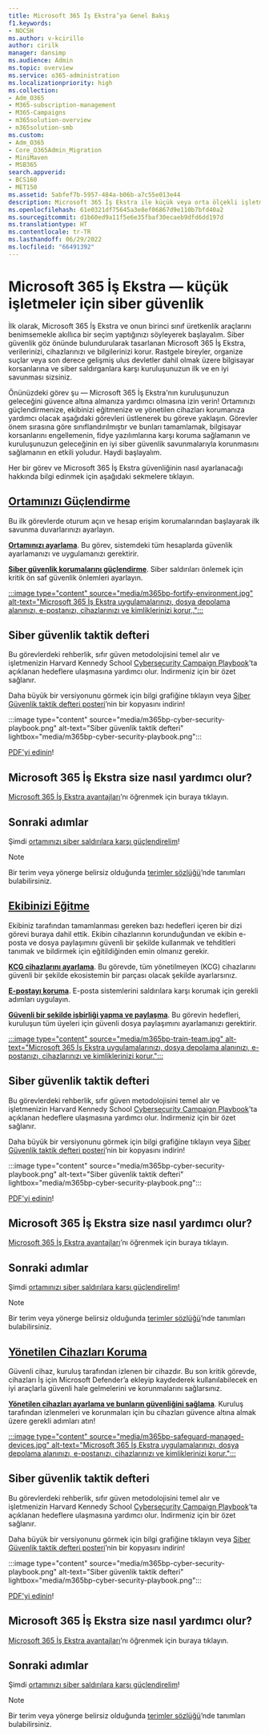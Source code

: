 ```yaml
---
title: Microsoft 365 İş Ekstra’ya Genel Bakış
f1.keywords:
- NOCSH
ms.author: v-kcirillo
author: cirilk
manager: dansimp
ms.audience: Admin
ms.topic: overview
ms.service: o365-administration
ms.localizationpriority: high
ms.collection:
- Adm_O365
- M365-subscription-management
- M365-Campaigns
- m365solution-overview
- m365solution-smb
ms.custom:
- Adm_O365
- Core_O365Admin_Migration
- MiniMaven
- MSB365
search.appverid:
- BCS160
- MET150
ms.assetid: 5abfef7b-5957-484a-b06b-a7c55e013e44
description: Microsoft 365 İş Ekstra ile küçük veya orta ölçekli işletmeler için siber güvenliği nasıl uygulayacağınızı öğrenin. Siber güvenlik işlevleri ve özellikleri, siber saldırıları ve güvenlik ihlallerini önlemek ve üst düzey siber savunmalarla verileri, cihazları ve bilgileri korumaya yardımcı olmak için iyileştirilmiştir.
ms.openlocfilehash: 61e0321df75645a3e8ef06867d9e110b7bfd40a2
ms.sourcegitcommit: d1b60ed9a11f5e6e35fbaf30ecaeb9dfd6dd197d
ms.translationtype: HT
ms.contentlocale: tr-TR
ms.lasthandoff: 06/29/2022
ms.locfileid: "66491392"
---
```

# <a name="microsoft-365-business-premium-mdash-cybersecurity-for-small-business"></a>Microsoft 365 İş Ekstra &mdash; küçük işletmeler için siber güvenlik

İlk olarak, Microsoft 365 İş Ekstra ve onun birinci sınıf üretkenlik araçlarını benimsemekle akıllıca bir seçim yaptığınızı söyleyerek başlayalım. Siber güvenlik göz önünde bulundurularak tasarlanan Microsoft 365 İş Ekstra, verilerinizi, cihazlarınızı ve bilgilerinizi korur. Rastgele bireyler, organize suçlar veya son derece gelişmiş ulus devletler dahil olmak üzere bilgisayar korsanlarına ve siber saldırganlara karşı kuruluşunuzun ilk ve en iyi savunması sizsiniz.

Önünüzdeki görev şu &mdash; Microsoft 365 İş Ekstra'nın kuruluşunuzun geleceğini güvence altına almanıza yardımcı olmasına izin verin! Ortamınızı güçlendirmenize, ekibinizi eğitmenize ve yönetilen cihazları korumanıza yardımcı olacak aşağıdaki görevleri üstlenerek bu göreve yaklaşın. Görevler önem sırasına göre sınıflandırılmıştır ve bunları tamamlamak, bilgisayar korsanlarını engellemenin, fidye yazılımlarına karşı koruma sağlamanın ve kuruluşunuzun geleceğinin en iyi siber güvenlik savunmalarıyla korunmasını sağlamanın en etkili yoludur. Haydi başlayalım.

Her bir görev ve Microsoft 365 İş Ekstra güvenliğinin nasıl ayarlanacağı hakkında bilgi edinmek için aşağıdaki sekmelere tıklayın.

## <a name="fortify-your-environment"></a>[**Ortamınızı Güçlendirme**](#tab/Fortify)

Bu ilk görevlerde oturum açın ve hesap erişim korumalarından başlayarak ilk savunma duvarlarınızı ayarlayın.

[**Ortamınızı ayarlama**](m365bp-setup-overview.md). Bu görev, sistemdeki tüm hesaplarda güvenlik ayarlamanızı ve uygulamanızı gerektirir.

[**Siber güvenlik korumalarını güçlendirme**](m365bp-security-overview.md). Siber saldırıları önlemek için kritik ön saf güvenlik önlemleri ayarlayın.

[:::image type="content" source="media/m365bp-fortify-environment.jpg" alt-text="Microsoft 365 İş Ekstra uygulamalarınızı, dosya depolama alanınızı, e-postanızı, cihazlarınızı ve kimliklerinizi korur,.":::](m365bp-setup-overview.md)

## <a name="cybersecurity-playbook"></a>Siber güvenlik taktik defteri

Bu görevlerdeki rehberlik, sıfır güven metodolojisini temel alır ve işletmenizin Harvard Kennedy School  [Cybersecurity Campaign Playbook](https://go.microsoft.com/fwlink/p/?linkid=2015598)'ta açıklanan hedeflere ulaşmasına yardımcı olur. İndirmeniz için bir özet sağlanır.

Daha büyük bir versiyonunu görmek için bilgi grafiğine tıklayın veya [Siber Güvenlik taktik defteri posteri](https://download.microsoft.com/download/9/c/1/9c167271-8209-492e-acc2-38a39d1834c2/m365bp-cybersecurity-playbook.pdf)’nin bir kopyasını indirin!

:::image type="content" source="media/m365bp-cyber-security-playbook.png" alt-text="Siber güvenlik taktik defteri" lightbox="media/m365bp-cyber-security-playbook.png":::

[PDF'yi edinin](https://download.microsoft.com/download/9/c/1/9c167271-8209-492e-acc2-38a39d1834c2/m365bp-cybersecurity-playbook.pdf)!

## <a name="how-microsoft-365-business-premium-helps-you"></a>Microsoft 365 İş Ekstra size nasıl yardımcı olur?

[Microsoft 365 İş Ekstra avantajları](m365bp-secure-users.md)’nı öğrenmek için buraya tıklayın.

## <a name="next-steps"></a>Sonraki adımlar

Şimdi [ortamınızı siber saldırılara karşı güçlendirelim](m365bp-setup-overview.md)!

> [!NOTE]
> Bir terim veya yönerge belirsiz olduğunda [terimler sözlüğü](m365bp-glossary.yml)’nde tanımları bulabilirsiniz.

## <a name="train-your-team"></a>[**Ekibinizi Eğitme**](#tab/Train)

Ekibiniz tarafından tamamlanması gereken bazı hedefleri içeren bir dizi görevi buraya dahil ettik. Ekibin cihazlarının korunduğundan ve ekibin e-posta ve dosya paylaşımını güvenli bir şekilde kullanmak ve tehditleri tanımak ve bildirmek için eğitildiğinden emin olmanız gerekir.

[**KCG cihazlarını ayarlama**](m365bp-protect-pcs-macs.md). Bu görevde, tüm yönetilmeyen (KCG) cihazlarını güvenli bir şekilde ekosistemin bir parçası olacak şekilde ayarlarsınız.

[**E-postayı koruma**](m365bp-protect-email-overview.md). E-posta sistemlerini saldırılara karşı korumak için gerekli adımları uygulayın.

[**Güvenli bir şekilde işbirliği yapma ve paylaşma**](m365bp-collaborate-share-securely.md). Bu görevin hedefleri, kuruluşun tüm üyeleri için güvenli dosya paylaşımını ayarlamanızı gerektirir.

[:::image type="content" source="media/m365bp-train-team.jpg" alt-text="Microsoft 365 İş Ekstra uygulamalarınızı, dosya depolama alanınızı, e-postanızı, cihazlarınızı ve kimliklerinizi korur.":::](m365bp-devices-overview.md)

## <a name="cybersecurity-playbook"></a>Siber güvenlik taktik defteri

Bu görevlerdeki rehberlik, sıfır güven metodolojisini temel alır ve işletmenizin Harvard Kennedy School  [Cybersecurity Campaign Playbook](https://go.microsoft.com/fwlink/p/?linkid=2015598)'ta açıklanan hedeflere ulaşmasına yardımcı olur. İndirmeniz için bir özet sağlanır.

Daha büyük bir versiyonunu görmek için bilgi grafiğine tıklayın veya [Siber Güvenlik taktik defteri posteri](https://download.microsoft.com/download/9/c/1/9c167271-8209-492e-acc2-38a39d1834c2/m365bp-cybersecurity-playbook.pdf)’nin bir kopyasını indirin!

:::image type="content" source="media/m365bp-cyber-security-playbook.png" alt-text="Siber güvenlik taktik defteri" lightbox="media/m365bp-cyber-security-playbook.png":::

[PDF'yi edinin](https://download.microsoft.com/download/9/c/1/9c167271-8209-492e-acc2-38a39d1834c2/m365bp-cybersecurity-playbook.pdf)!

## <a name="how-microsoft-365-business-premium-helps-you"></a>Microsoft 365 İş Ekstra size nasıl yardımcı olur?

[Microsoft 365 İş Ekstra avantajları](m365bp-secure-users.md)’nı öğrenmek için buraya tıklayın.

## <a name="next-steps"></a>Sonraki adımlar

Şimdi [ortamınızı siber saldırılara karşı güçlendirelim](m365bp-setup-overview.md)!

> [!NOTE]
> Bir terim veya yönerge belirsiz olduğunda [terimler sözlüğü](m365bp-glossary.yml)’nde tanımları bulabilirsiniz.

## <a name="safeguard-managed-devices"></a>[**Yönetilen Cihazları Koruma**](#tab/Safeguard)

Güvenli cihaz, kuruluş tarafından izlenen bir cihazdır. Bu son kritik görevde, cihazları İş için Microsoft Defender’a ekleyip kaydederek kullanılabilecek en iyi araçlarla güvenli hale gelmelerini ve korunmalarını sağlarsınız.

[**Yönetilen cihazları ayarlama ve bunların güvenliğini sağlama**](m365bp-protect-devices.md). Kuruluş tarafından izlenmeleri ve korunmaları için bu cihazları güvence altına almak üzere gerekli adımları atın!

[:::image type="content" source="media/m365bp-safeguard-managed-devices.jpg" alt-text="Microsoft 365 İş Ekstra uygulamalarınızı, dosya depolama alanınızı, e-postanızı, cihazlarınızı ve kimliklerinizi korur.":::](m365bp-protect-devices.md)

## <a name="cybersecurity-playbook"></a>Siber güvenlik taktik defteri

Bu görevlerdeki rehberlik, sıfır güven metodolojisini temel alır ve işletmenizin Harvard Kennedy School  [Cybersecurity Campaign Playbook](https://go.microsoft.com/fwlink/p/?linkid=2015598)'ta açıklanan hedeflere ulaşmasına yardımcı olur. İndirmeniz için bir özet sağlanır.

Daha büyük bir versiyonunu görmek için bilgi grafiğine tıklayın veya [Siber Güvenlik taktik defteri posteri](https://download.microsoft.com/download/9/c/1/9c167271-8209-492e-acc2-38a39d1834c2/m365bp-cybersecurity-playbook.pdf)’nin bir kopyasını indirin!

:::image type="content" source="media/m365bp-cyber-security-playbook.png" alt-text="Siber güvenlik taktik defteri" lightbox="media/m365bp-cyber-security-playbook.png":::

[PDF'yi edinin](https://download.microsoft.com/download/9/c/1/9c167271-8209-492e-acc2-38a39d1834c2/m365bp-cybersecurity-playbook.pdf)!

## <a name="how-microsoft-365-business-premium-helps-you"></a>Microsoft 365 İş Ekstra size nasıl yardımcı olur?

[Microsoft 365 İş Ekstra avantajları](m365bp-secure-users.md)’nı öğrenmek için buraya tıklayın.

## <a name="next-steps"></a>Sonraki adımlar

Şimdi [ortamınızı siber saldırılara karşı güçlendirelim](m365bp-setup-overview.md)!

> [!NOTE]
> Bir terim veya yönerge belirsiz olduğunda [terimler sözlüğü](m365bp-glossary.yml)’nde tanımları bulabilirsiniz.
